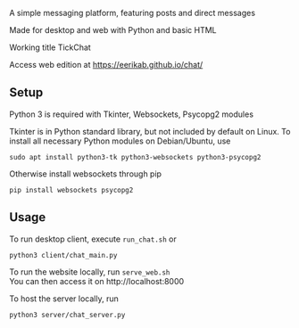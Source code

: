 A simple messaging platform, featuring posts and direct messages

Made for desktop and web with Python and basic HTML

Working title TickChat

Access web edition at https://eerikab.github.io/chat/

## Setup
Python 3 is required with Tkinter, Websockets, Psycopg2 modules

Tkinter is in Python standard library, but not included by default on Linux. To install all necessary Python modules on Debian/Ubuntu, use
```
sudo apt install python3-tk python3-websockets python3-psycopg2
```
Otherwise install websockets through pip
```
pip install websockets psycopg2
```

## Usage
To run desktop client, execute `run_chat.sh` or
```
python3 client/chat_main.py
```

To run the website locally, run `serve_web.sh`
<br>You can then access it on http://localhost:8000

To host the server locally, run
```
python3 server/chat_server.py
```
